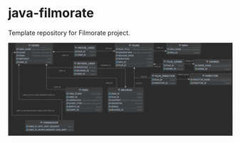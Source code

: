 # java-filmorate
Template repository for Filmorate project.

![Diagram.png](src%2Fmain%2Fresources%2FDiagram.png)